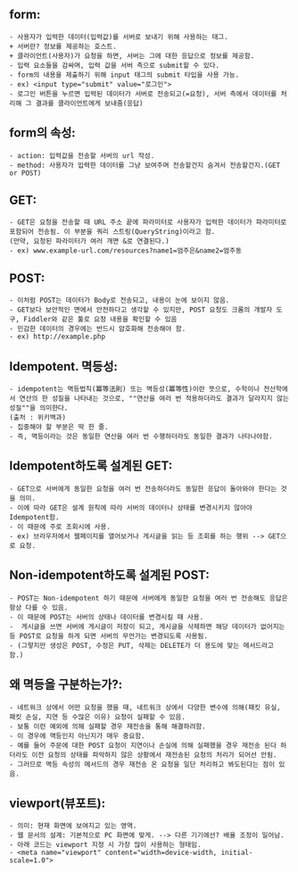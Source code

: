 ## form:

    - 사용자가 입력한 데이터(입력값)를 서버로 보내기 위해 사용하는 태그.
    + 서버란? 정보를 제공하는 호스트.
    + 클라이언트(사용자)가 요청을 하면, 서버는 그에 대한 응답으로 정보를 제공함.
    - 입력 요소들을 감싸며, 입력 값을 서버 측으로 submit할 수 있다.
    - form의 내용을 제출하기 위해 input 태그의 submit 타입을 사용 가능.
    - ex) <input type="submit" value="로그인">
    - 로그인 버튼을 누르면 입력된 데이터가 서버로 전송되고(=요청), 서버 측에서 데이터를 처리해 그 결과를 클라이언트에게 보내줌(응답)

## form의 속성:

    - action: 입력값을 전송할 서버의 url 작성.
    - method: 사용자가 입력한 데이터를 그냥 보여주며 전송할건지 숨겨서 전송할건지.(GET or POST)

## GET:

    - GET은 요청을 전송할 때 URL 주소 끝에 파라미터로 사용자가 입력한 데이터가 파라미터로 포함되어 전송됨. 이 부분을 쿼리 스트링(QueryString)이라고 함.
    (만약, 요청된 파라미터가 여러 개면 &로 연결된다.)
    - ex) www.example-url.com/resources?name1=엄주은&name2=엄주동

## POST:

    - 이처럼 POST는 데이터가 Body로 전송되고, 내용이 눈에 보이지 않음.
    - GET보다 보안적인 면에서 안전하다고 생각할 수 있지만, POST 요청도 크롬의 개발자 도구, Fiddler와 같은 툴로 요청 내용을 확인할 수 있음
    - 민감한 데이터의 경우에는 반드시 암호화해 전송해야 함.
    - ex) http://example.php

## Idempotent. 멱등성:

    - idempotent는 멱등법칙(冪等法則) 또는 멱등성(冪等性)이란 뜻으로, 수학이나 전산학에서 연산의 한 성질을 나타내는 것으로, ""연산을 여러 번 적용하더라도 결과가 달라지지 않는 성질""을 의미한다.
    (출처 : 위키백과)
    - 집중해야 할 부분은 딱 한 줄.
    - 즉, 멱등이라는 것은 동일한 연산을 여러 번 수행하더라도 동일한 결과가 나타나야함.

## Idempotent하도록 설계된 GET:

    - GET으로 서버에게 동일한 요청을 여러 번 전송하더라도 동일한 응답이 돌아와야 한다는 것을 의미.
    - 이에 따라 GET은 설계 원칙에 따라 서버의 데이터나 상태를 변경시키지 않아야 Idempotent함.
    - 이 때문에 주로 조회시에 사용.
    - ex) 브라우저에서 웹페이지를 열어보거나 게시글을 읽는 등 조회를 하는 행위 --> GET으로 요청.

## Non-idempotent하도록 설계된 POST:

    - POST는 Non-idempotent 하기 때문에 서버에게 동일한 요청을 여러 번 전송해도 응답은 항상 다를 수 있음.
    - 이 때문에 POST는 서버의 상태나 데이터를 변경시킬 때 사용.
    -  게시글을 쓰면 서버에 게시글이 저장이 되고, 게시글을 삭제하면 해당 데이터가 없어지는 등 POST로 요청을 하게 되면 서버의 무언가는 변경되도록 사용됨.
    - (그렇지만 생성은 POST, 수정은 PUT, 삭제는 DELETE가 더 용도에 맞는 메서드라고 함.)

## 왜 멱등을 구분하는가?:

    - 네트워크 상에서 어떤 요청을 했을 때, 네트워크 상에서 다양한 변수에 의해(패킷 유실, 패킷 손실, 지연 등 수많은 이유) 요청이 실패할 수 있음.
    - 보통 이런 예외에 의해 실패할 경우 재전송을 통해 해결하려함.
    - 이 경우에 멱등인지 아닌지가 매우 중요함.
    - 예를 들어 주문에 대한 POST 요청이 지연이나 손실에 의해 실패했을 경우 재전송 된다 하더라도 이전 요청의 상태를 파악하지 않은 상황에서 재전송된 요청의 처리가 되어선 안됨.
    - 그러므로 멱등 속성의 메서드의 경우 재전송 온 요청을 일단 처리하고 봐도된다는 점이 있음.

## viewport(뷰포트):

    - 의미: 현재 화면에 보여지고 있는 영역.
    - 웹 문서의 설계: 기본적으로 PC 화면에 맞게. --> 다른 기기에선? 배율 조정이 일어남.
    - 아래 코드는 viewport 지정 시 가장 많이 사용하는 형태임.
    - <meta name="viewport" content="width=device-width, initial-scale=1.0">
